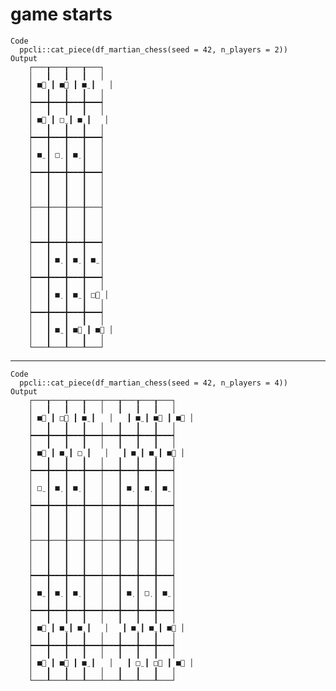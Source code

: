 # game starts

    Code
      ppcli::cat_piece(df_martian_chess(seed = 42, n_players = 2))
    Output
        ┌───┰───┰───┰───┐
        │   ┃   ┃   ┃   │
        │ ■⃨ ┃ ■⃨ ┃ ■̤ ┃   │
        │   ┃   ┃   ┃   │
        ┝━━━╋━━━╋━━━╋━━━┥
        │   ┃   ┃   ┃   │
        │ ■⃨ ┃ □̤ ┃ ■̣ ┃   │
        │   ┃   ┃   ┃   │
        ┝━━━╋━━━╋━━━╋━━━┥
        │   ┃   ┃   ┃   │
        │ ■̤ ┃ □̣ ┃ ■̣ ┃   │
        │   ┃   ┃   ┃   │
        ┝━━━╋━━━╋━━━╋━━━┥
        │   ┃   ┃   ┃   │
        │   ┃   ┃   ┃   │
        │   ┃   ┃   ┃   │
        ├───╂───╂───╂───┤
        │   ┃   ┃   ┃   │
        │   ┃   ┃   ┃   │
        │   ┃   ┃   ┃   │
        ┝━━━╋━━━╋━━━╋━━━┥
        │   ┃   ┃   ┃   │
        │   ┃ ■̣ ┃ ■̣ ┃ ■̤ │
        │   ┃   ┃   ┃   │
        ┝━━━╋━━━╋━━━╋━━━┥
        │   ┃   ┃   ┃   │
        │   ┃ ■̣ ┃ ■̤ ┃ □⃨ │
        │   ┃   ┃   ┃   │
        ┝━━━╋━━━╋━━━╋━━━┥
        │   ┃   ┃   ┃   │
        │   ┃ ■̤ ┃ ■⃨ ┃ ■⃨ │
        │   ┃   ┃   ┃   │
        └───┸───┸───┸───┘
                         
                         

---

    Code
      ppcli::cat_piece(df_martian_chess(seed = 42, n_players = 4))
    Output
        ┌───┰───┰───┰───┬───┰───┰───┰───┐
        │   ┃   ┃   ┃   │   ┃   ┃   ┃   │
        │ ■⃨ ┃ □⃨ ┃ ■̤ ┃   │   ┃ ■̤ ┃ ■⃨ ┃ ■⃨ │
        │   ┃   ┃   ┃   │   ┃   ┃   ┃   │
        ┝━━━╋━━━╋━━━╋━━━┿━━━╋━━━╋━━━╋━━━┥
        │   ┃   ┃   ┃   │   ┃   ┃   ┃   │
        │ ■⃨ ┃ ■̤ ┃ □̣ ┃   │   ┃ ■̣ ┃ ■̤ ┃ ■⃨ │
        │   ┃   ┃   ┃   │   ┃   ┃   ┃   │
        ┝━━━╋━━━╋━━━╋━━━┿━━━╋━━━╋━━━╋━━━┥
        │   ┃   ┃   ┃   │   ┃   ┃   ┃   │
        │ □̤ ┃ ■̣ ┃ ■̣ ┃   │   ┃ ■̣ ┃ ■̣ ┃ ■̤ │
        │   ┃   ┃   ┃   │   ┃   ┃   ┃   │
        ┝━━━╋━━━╋━━━╋━━━┿━━━╋━━━╋━━━╋━━━┥
        │   ┃   ┃   ┃   │   ┃   ┃   ┃   │
        │   ┃   ┃   ┃   │   ┃   ┃   ┃   │
        │   ┃   ┃   ┃   │   ┃   ┃   ┃   │
        ├───╂───╂───╂───┼───╂───╂───╂───┤
        │   ┃   ┃   ┃   │   ┃   ┃   ┃   │
        │   ┃   ┃   ┃   │   ┃   ┃   ┃   │
        │   ┃   ┃   ┃   │   ┃   ┃   ┃   │
        ┝━━━╋━━━╋━━━╋━━━┿━━━╋━━━╋━━━╋━━━┥
        │   ┃   ┃   ┃   │   ┃   ┃   ┃   │
        │ ■̤ ┃ ■̣ ┃ ■̣ ┃   │   ┃ ■̣ ┃ □̣ ┃ ■̤ │
        │   ┃   ┃   ┃   │   ┃   ┃   ┃   │
        ┝━━━╋━━━╋━━━╋━━━┿━━━╋━━━╋━━━╋━━━┥
        │   ┃   ┃   ┃   │   ┃   ┃   ┃   │
        │ ■⃨ ┃ ■̤ ┃ ■̣ ┃   │   ┃ ■̣ ┃ ■̤ ┃ ■⃨ │
        │   ┃   ┃   ┃   │   ┃   ┃   ┃   │
        ┝━━━╋━━━╋━━━╋━━━┿━━━╋━━━╋━━━╋━━━┥
        │   ┃   ┃   ┃   │   ┃   ┃   ┃   │
        │ ■⃨ ┃ ■⃨ ┃ ■̤ ┃   │   ┃ □̤ ┃ □⃨ ┃ ■⃨ │
        │   ┃   ┃   ┃   │   ┃   ┃   ┃   │
        └───┸───┸───┸───┴───┸───┸───┸───┘
                                         
                                         

